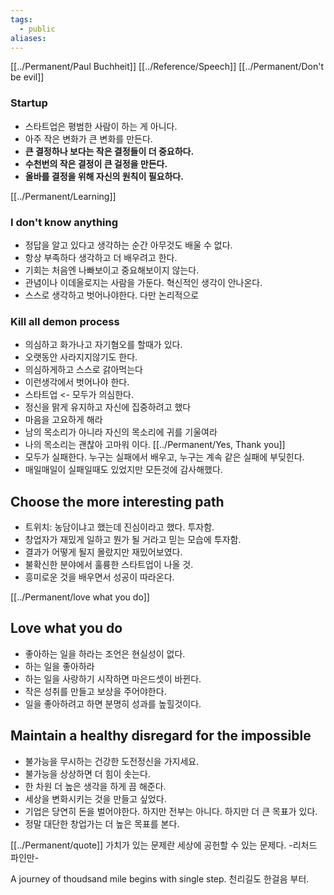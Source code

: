 ```yaml
---
tags:
  - public
aliases:
---
```


[[../Permanent/Paul Buchheit]] [[../Reference/Speech]]
[[../Permanent/Don't be evil]]

###  Startup
* 스타트업은 평범한 사람이 하는 게 아니다.
* 아주 작은 변화가 큰 변화를 만든다.
* **큰 결정하나 보다는 작은 결정들이 더 중요하다.**
* **수천번의 작은 결정이 큰 걸정을 만든다.**
* **올바를 결정을 위해 자신의 원칙이 필요하다.**

[[../Permanent/Learning]]
### I don't know anything
- 정답을 알고 있다고 생각하는 순간 아무것도 배울 수 없다.
- 항상 부족하다 생각하고 더 배우려고 한다.
- 기회는 처음엔 나빠보이고 중요해보이지 않는다.
- 관념이나 이데올로지는 사람을 가둔다. 혁신적인 생각이 안나온다.
- 스스로 생각하고 벗어나야한다. 다만 논리적으로

### Kill all demon process
- 의심하고 화가나고 자기혐오를 할때가 있다.
- 오랫동안 사라지지않기도 한다.
- 의심하게하고 스스로 갉아먹는다
- 이런생각에서 벗어나야 한다.
- 스타트업 <- 모두가 의심한다.
- 정신을 맑게 유지하고 자신에 집중하려고 했다
- 마음을 고요하게 해라
- 남의 목소리가 아니라 자신의 목소리에 귀를 기울여라
- 나의 목소리는 괜찮아 고마워 이다. [[../Permanent/Yes, Thank you]]
- 모두가 실패한다. 누구는 실패에서 배우고, 누구는 계속 같은 실패에 부딪힌다.
- 매일매일이 실패일때도 있었지만 모든것에 감사해했다.

## Choose the more interesting path
* 트위치: 농담이냐고 했는데 진심이라고 했다. 투자함.
* 창업자가 재밌게 일하고 뭔가 될 거라고 믿는 모습에 투자함.
* 결과가 어떻게 될지 몰랐지만 재밌어보였다.
* 불확신한 분야에서 훌륭한 스타트업이 나올 것.
* 흥미로운 것을 배우면서 성공이 따라온다.

[[../Permanent/love what you do]]
## Love what you do
* 좋아하는 일을 하라는 조언은 현실성이 없다.
* 하는 일을 좋아하라
* 하는 일을 사랑하기 시작하면 마은드셋이 바뀐다.
* 작은 성취를 만들고 보상을 주어야한다.
* 일을 좋아하려고 하면 분명히 성과를 높힐것이다.

## Maintain a healthy disregard for the impossible
* 불가능을 무시하는 건강한 도전정신을 가지세요.
* 불가능을 상상하면 더 힘이 솟는다.
* 한 차원 더 높은 생각을 하게 끔 해준다.
* 세상을 변화시키는 것을 만들고 싶었다.
* 기업은 당연히 돈을 벌어야한다. 하지만 전부는 아니다. 하지만 더 큰 목표가 있다.
* 정말 대단한 창업가는 더 높은 목표를 본다.

[[../Permanent/quote]]
가치가 있는 문제란 세상에 공헌할 수 있는 문제다.
-리처드 파인만-

A journey of thoudsand mile begins with single step.
천리길도 한걸음 부터.

